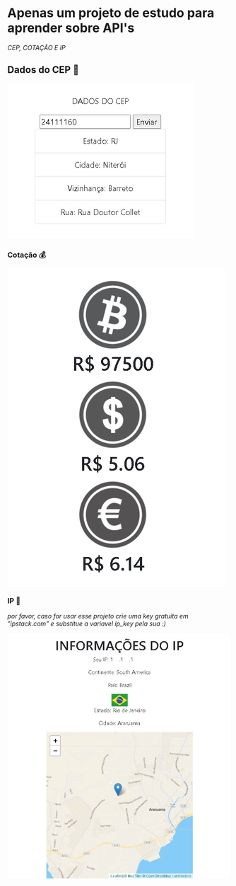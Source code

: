 # Apenas um projeto de estudo para aprender sobre API's

_CEP, COTAÇÃO E IP_

## Dados do CEP 📧

![cep](/.github/cep.jpg)

### Cotação 💰

![cotacao](/.github/cota.jpg)

### IP 📡
_por favor, caso for usar esse projeto crie uma key gratuita em "ipstack.com" e substitue a variavel ip_key pela sua :)_

![ip](/.github/ip.jpg)

